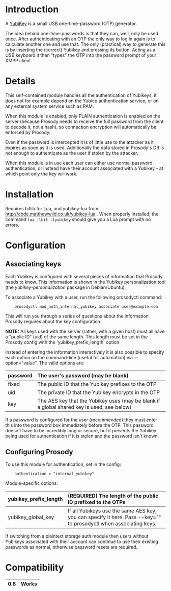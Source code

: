 # Introduction #

A [YubiKey](http://www.yubico.com/yubikey) is a small USB one-time-password (OTP) generator.

The idea behind one-time-passwords is that they can, well, only be used once. After authenticating with an OTP the only way to log in again is to calculate another one and use that. The only (practical) way to generate this is by inserting the (correct) Yubikey and pressing its button. Acting as a USB keyboard it then "types" the OTP into the password prompt of your XMPP client.

# Details #

This self-contained module handles all the authentication of Yubikeys, it does not for example depend on the Yubico authentication service, or on any external system service such as PAM.

When this module is enabled, only PLAIN authentication is enabled on the server (because Prosody needs to receive the full password from the client to decode it, not a hash), so connection encryption will automatically be enforced by Prosody.

Even if the password is intercepted it is of little use to the attacker as it expires as soon as it is used. Additionally the data stored in Prosody's DB is not enough to authenticate as the user if stolen by the attacker.

When this module is in use each user can either use normal password authentication, or instead have their account associated with a Yubikey - at which point only the key will work.

# Installation #

Requires bitlib for Lua, and yubikey-lua from http://code.matthewwild.co.uk/yubikey-lua . When properly installed, the command `lua -lbit -lyubikey` should give you a Lua prompt with no errors.

# Configuration #

## Associating keys ##
Each Yubikey is configured with several pieces of information that Prosody needs to know. This information is shown in the Yubikey personalization tool (the _yubikey-personalization_ package in Debian/Ubuntu).

To associate a Yubikey with a user, run the following prosodyctl command:
```
    prosodyctl mod_auth_internal_yubikey associate user@example.com
```

This will run you through a series of questions about the information Prosody requires about the key configuration.

**NOTE:** All keys used with the server (rather, with a given host) must all have a "public ID" (uid) of the same length. This length must be set in the Prosody config with the 'yubikey\_prefix\_length' option.

Instead of entering the information interactively it is also possible to specify each option on the command-line (useful for automation) via --option="value". The valid options are:

| password | The user's password (may be blank) |
|:---------|:-----------------------------------|
| fixed | The public ID that the Yubikey prefixes to the OTP |
| uid | The private ID that the Yubikey encrypts in the OTP |
| key | The AES key that the Yubikey uses (may be blank if a global shared key is used, see below) |

If a password is configured for the user (recommended) they must enter this into the password box immediately before the OTP. This password doesn't have to be incredibly long or secure, but it prevents the Yubikey being used for authentication if it is stolen and the password isn't known.

## Configuring Prosody ##

To use this module for authentication, set in the config:
```
    authentication = "internal_yubikey"
```

Module-specific options:

| yubikey\_prefix\_length | (**REQUIRED**) The length of the public ID prefixed to the OTPs |
|:------------------------|:----------------------------------------------------------------|
| yubikey\_global\_key | If all Yubikeys use the same AES key, you can specify it here. Pass --key="" to prosodyctl when associating keys. |

If switching from a plaintext storage auth module then users without Yubikeys associated with their account can continue to use their existing passwords as normal, otherwise password resets are required.

# Compatibility #
|0.8| Works |
|:--|:------|